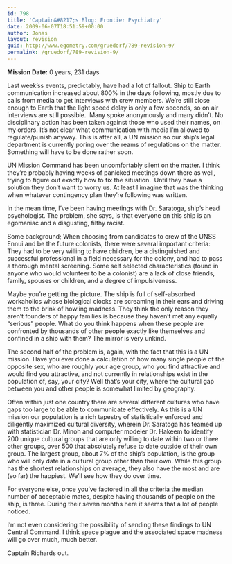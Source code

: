 ```yaml
---
id: 798
title: 'Captain&#8217;s Blog: Frontier Psychiatry'
date: 2009-06-07T18:51:59+00:00
author: Jonas
layout: revision
guid: http://www.egometry.com/gruedorf/789-revision-9/
permalink: /gruedorf/789-revision-9/
---
```

**Mission Date:** 0 years, 231 days

Last week&#8217;ss events, predictably, have had a lot of fallout. Ship to Earth communication increased about 800% in the days following, mostly due to calls from media to get interviews with crew members. We&#8217;re still close enough to Earth that the light speed delay is only a few seconds, so on air interviews are still possible.  Many spoke anonymously and many didn&#8217;t. No disciplinary action has been taken against those who used their names, on my orders. It&#8217;s not clear what communication with media I&#8217;m allowed to regulate/punish anyway. This is after all, a UN mission so our ship&#8217;s legal department is currently poring over the reams of regulations on the matter. Something will have to be done rather soon.

UN Mission Command has been uncomfortably silent on the matter. I think they&#8217;re probably having weeks of panicked meetings down there as well, trying to figure out exactly how to fix the situation.  Until they have a solution they don&#8217;t want to worry us. At least I imagine that was the thinking when whatever contingency plan they&#8217;re following was written.

In the mean time, I&#8217;ve been having meetings with Dr. Saratoga, ship&#8217;s head psychologist. The problem, she says, is that everyone on this ship is an egomaniac and a disgusting, filthy racist.

Some background; When choosing from candidates to crew of the UNSS Ennui and be the future colonists, there were several important criteria: They had to be very willing to have children, be a distinguished and successful professional in a field necessary for the colony, and had to pass a thorough mental screening. Some self selected characteristics (found in anyone who would volunteer to be a colonist) are a lack of close friends, family, spouses or children, and a degree of impulsiveness.

Maybe you&#8217;re getting the picture. The ship is full of self-absorbed workaholics whose biological clocks are screaming in their ears and driving them to the brink of howling madness. They think the only reason they aren&#8217;t founders of happy families is because they haven&#8217;t met any equally &#8220;serious&#8221; people. What do you think happens when these people are confronted by thousands of other people exactly like themselves and confined in a ship with them? The mirror is very unkind.

The second half of the problem is, again, with the fact that this is a UN mission. Have you ever done a calculation of how many single people of the opposite sex, who are roughly your age group, who you find attractive and would find you attractive, and not currently in relationships exist in the population of, say, your city? Well that&#8217;s your city, where the cultural gap between you and other people is somewhat limited by geography.

Often within just one country there are several different cultures who have gaps too large to be able to communicate effectively. As this is a UN mission our population is a rich tapestry of statistically enforced and diligently maximized cultural diversity, wherein Dr. Saratoga has teamed up with statistician Dr. Minoh and computer modeler Dr. Hakeem to identify 200 unique cultural groups that are only willing to date within two or three other groups, over 500 that absolutely refuse to date outside of their own group. The largest group, about 7% of the ship&#8217;s population, is the group who will only date in a cultural group other than their own. While this group has the shortest relationships on average, they also have the most and are (so far) the happiest. We&#8217;ll see how they do over time.

For everyone else, once you&#8217;ve factored in all the criteria the median number of acceptable mates, despite having thousands of people on the ship, is three. During their seven months here it seems that a lot of people noticed.

I&#8217;m not even considering the possibility of sending these findings to UN Central Command. I think space plague and the associated space madness will go over much, much better.

Captain Richards out.